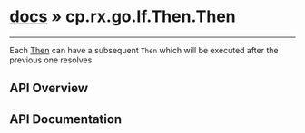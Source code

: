 # [docs](index.md) » cp.rx.go.If.Then.Then
---

Each [Then](cp.rx.go.If.Then.md) can have a subsequent `Then` which will be executed after the previous one resolves.

## API Overview

## API Documentation

